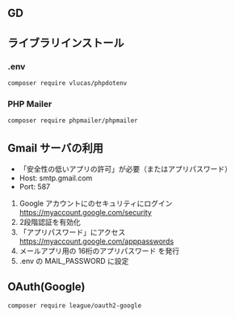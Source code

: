 ## GD
## ライブラリインストール
### .env
```bash
composer require vlucas/phpdotenv
```

### PHP Mailer
```bash
composer require phpmailer/phpmailer
```

## Gmail サーバの利用
- 「安全性の低いアプリの許可」が必要（またはアプリパスワード）
- Host: smtp.gmail.com
- Port: 587

1. Google アカウントにのセキュリティにログイン
https://myaccount.google.com/security
2. 2段階認証を有効化
3. 「アプリパスワード」にアクセス
https://myaccount.google.com/apppasswords
4.  メールアプリ用の 16桁のアプリパスワード を発行
5. .env の MAIL_PASSWORD に設定

## OAuth(Google)
```bash
composer require league/oauth2-google
```